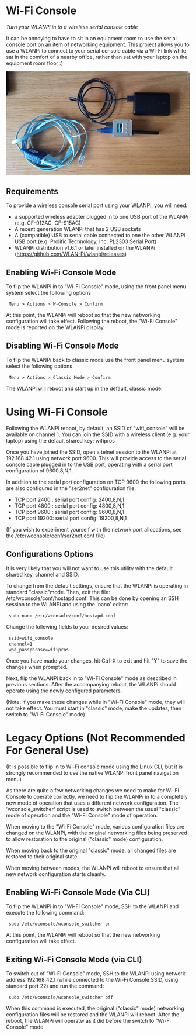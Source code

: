 # Wi-Fi Console
*Turn your WLANPi in to a wireless serial console cable*

It can be annoying to have to sit in an equipment room to use the serial console port on an item of networking equipment. This project allows you to use a WLANPi to connect to your serial console cable via a Wi-Fi link while sat in the comfort of a nearby office, rather than sat with your laptop on the equipment room floor :) 

![WLANPi wconsole demo](https://github.com/WLAN-Pi/wconsole/blob/master/images/wlanpi_console.jpg)

## Requirements

To provide a wireless console serial port using your WLANPi, you will need:

 - a supported wireless adapter plugged in to one USB port of the WLANPi (e.g. CF-912AC, CF-915AC)
 - A recent generation WLANPi that has 2 USB sockets
 - A (compatible) USB to serial cable connected to one the other WLANPi USB port (e.g. Prolific Technology, Inc. PL2303 Serial Port)
 - WLANPi distribution v1.6.1 or later installed on the WLANPi (https://github.com/WLAN-Pi/wlanpi/releases)

## Enabling Wi-Fi Console Mode

To flip the WLANPi in to "Wi-Fi Console" mode, using the front panel menu system select the following options

```
 Menu > Actions > W-Console > Confirm
```

At this point, the WLANPi will reboot so that the new networking configuration will take effect. Following the reboot, the "Wi-Fi Console" mode is reported on the WLANPi display.

## Disabling Wi-Fi Console Mode

To flip the WLANPi back to classic mode use the front panel menu system select the following options

```
 Menu > Actions > Classic Mode > Confirm
```

The WLANPi will reboot and start up in the default, classic mode.

# Using Wi-Fi Console

Following the WLANPi reboot, by default, an SSID of "wifi_console" will be available on channel 1. You can join the SSID with a wireless client (e.g. your laptop) using the default shared key: wifipros

Once you have joined the SSID, open a telnet session to the WLANPi at 192.168.42.1 using network port 9600. This will provide access to the serial console cable plugged in to the USB port, operating with a serial port configuration of 9600,8,N,1.

In addition to the serial port configuration on TCP 9600 the following ports are also configured in the "ser2net" configuration file:

 - TCP port 2400 : serial port config: 2400,8,N,1
 - TCP port 4800 : serial port config: 4800,8,N,1
 - TCP port 9600 : serial port config: 9600,8,N,1
 - TCP port 19200: serial port config: 19200,8,N,1

(If you wish to experiment yourself with the network port allocations, see the /etc/wconsole/conf/ser2net.conf file)

 ## Configurations Options

It is very likely that you will not want to use this utility with the default shared key, channel and SSID. 

To change from the default settings, ensure that the WLANPi is operating in standard "classic"mode. Then, edit the file: /etc/wconsole/conf/hostapd.conf. This can be done by opening an SSH session to the WLANPi and using the 'nano' editor:

```
 sudo nano /etc/wconsole/conf/hostapd.conf
```

Change the following fields to your desired values:

```
 ssid=wifi_console
 channel=1
 wpa_passphrase=wifipros
```

Once you have made your changes, hit Ctrl-X to exit and hit "Y" to save the changes when prompted.

Next, flip the WLANPi back in to "Wi-Fi Console" mode as described in previous sections. After the accompanying reboot, the WLANPi should operate using the newly configured parameters.

(Note: if you make these changes while in "Wi-Fi Console" mode, they will not take effect. You must start in "classic" mode, make the updates, then switch to "Wi-Fi Console" mode)


# Legacy Options (Not Recommended For General Use)

(It is possible to flip in to Wi-Fi console mode using the Linux CLI, but it is strongly recommended to use the native WLANPi front panel navigation menu)

As there are quite a few networking changes we need to make for Wi-Fi Console to operate correctly, we need to flip the WLANPi in to a completely new mode of operation that uses a different network configuration. The 'wconsole_switcher' script is used to switch between the usual "classic" mode of operation and the "Wi-Fi Console" mode of operation. 

When moving to the "Wi-Fi Console" mode, various configuration files are changed on the WLANPi, with the original networking files being preserved to allow restoration to the original ("classic" mode) configuration. 

When moving back to the original "classic" mode, all changed files are restored to their original state. 

When moving between modes, the WLANPi will reboot to ensure that all new network configuration starts cleanly. 

## Enabling Wi-Fi Console Mode (Via CLI)

To flip the WLANPi in to "Wi-Fi Console" mode, SSH to the WLANPi and execute the following command:

```
 sudo /etc/wconsole/wconsole_switcher on
```

At this point, the WLANPi will reboot so that the new networking configuration will take effect. 


## Exiting Wi-Fi Console Mode (via CLI)

To switch out of "Wi-Fi Console" mode, SSH to the WLANPi using network address 192.168.42.1 (while connected to the Wi-Fi Console SSID, using standard port 22) and run the command: 

```
 sudo /etc/wconsole/wconsole_switcher off
```

When this command is executed, the original ("classic" mode) networking configuration files will be restored and the WLANPi will reboot. After the reboot, the WLANPi will operatw as it did before the switch to "Wi-Fi Console" mode.

